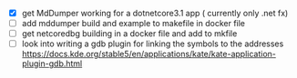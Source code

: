 - [x] get MdDumper working for a dotnetcore3.1 app ( currently only .net fx)
- [ ] add mddumper build and example to makefile in docker file
- [ ] get netcoredbg building in a docker file and add to mkfile
- [ ] look into writing a gdb plugin for linking the symbols to the addresses
    https://docs.kde.org/stable5/en/applications/kate/kate-application-plugin-gdb.html
